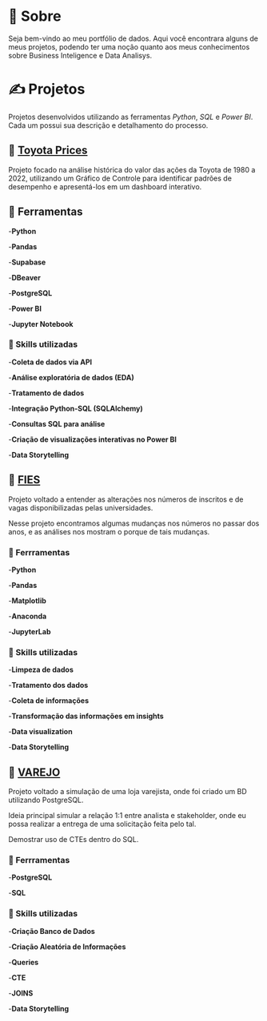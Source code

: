 # :wave: Sobre

Seja bem-vindo ao meu portfólio de dados. Aqui você encontrara alguns de meus projetos, podendo ter uma noção quanto aos meus conhecimentos sobre Business Inteligence e Data Analisys.

# :writing_hand: Projetos

Projetos desenvolvidos utilizando as ferramentas *Python*, *SQL* e *Power BI*. Cada um possui sua descrição e detalhamento do processo.

## 🚗 [Toyota Prices](https://github.com/matheusssilveira220/portfolio_dados_toyota)

Projeto focado na análise histórica do valor das ações da Toyota de 1980 a 2022, utilizando um Gráfico de Controle para identificar padrões de desempenho e apresentá-los em um dashboard interativo.

## 🔧 Ferramentas

-**Python**

-**Pandas**

-**Supabase**

-**DBeaver**

-**PostgreSQL**

-**Power BI**

-**Jupyter Notebook**

### :memo: Skills utilizadas

-**Coleta de dados via API**

-**Análise exploratória de dados (EDA)**

-**Tratamento de dados**

-**Integração Python-SQL (SQLAlchemy)**

-**Consultas SQL para análise**

-**Criação de visualizações interativas no Power BI**

-**Data Storytelling**

## :open_book: [FIES](https://github.com/Pakcro/portfolio_dados_fies)

Projeto voltado a entender as alterações nos números de inscritos e de vagas disponibilizadas pelas universidades.

Nesse projeto encontramos algumas mudanças nos números no passar dos anos, e as análises nos mostram o porque de tais mudanças.

### :wrench: Ferrramentas

-**Python**

-**Pandas**

-**Matplotlib**

-**Anaconda**

-**JupyterLab**

### :memo: Skills utilizadas

-**Limpeza de dados**

-**Tratamento dos dados**

-**Coleta de informações**

-**Transformação das informações em insights**

-**Data visualization**

-**Data Storytelling**

## :money_with_wings: [VAREJO](https://github.com/matheusssilveira220/portfolio_dados_varejo)

Projeto voltado a simulação de uma loja varejista, onde foi criado um BD utilizando PostgreSQL.

Ideia principal simular a relação 1:1 entre analista e stakeholder, onde eu possa realizar a entrega de uma solicitação feita pelo tal.

Demostrar uso de CTEs dentro do SQL.

### :wrench: Ferrramentas

-**PostgreSQL**

-**SQL**


### :memo: Skills utilizadas

-**Criação Banco de Dados**

-**Criação Aleatória de Informações**

-**Queries**

-**CTE**

-**JOINS**

-**Data Storytelling**


